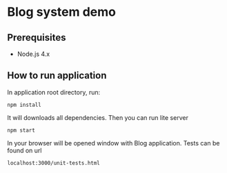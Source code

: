 # Blog system demo

## Prerequisites

* Node.js 4.x

## How to run application
In application root directory, run:
```
npm install
```
It will downloads all dependencies. Then you can run lite server
```
npm start
```
In your browser will be opened window with Blog application.
Tests can be found on url
```
localhost:3000/unit-tests.html
```

